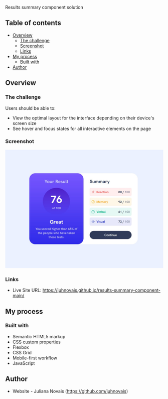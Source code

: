 Results summary component solution

## Table of contents

- [Overview](#overview)
  - [The challenge](#the-challenge)
  - [Screenshot](#screenshot)
  - [Links](#links)
- [My process](#my-process)
  - [Built with](#built-with)
- [Author](#author)

## Overview

### The challenge

Users should be able to:

- View the optimal layout for the interface depending on their device's screen size
- See hover and focus states for all interactive elements on the page

### Screenshot

![](./screenshot.jpg)

### Links

- Live Site URL: https://juhnovais.github.io/results-summary-component-main/

## My process

### Built with

- Semantic HTML5 markup
- CSS custom properties
- Flexbox
- CSS Grid
- Mobile-first workflow
- JavaScript

## Author

- Website - Juliana Novais (https://github.com/juhnovais)


